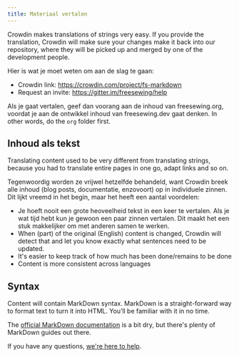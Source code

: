 ```yaml
---
title: Materiaal vertalen
---
```


Crowdin makes translations of strings very easy. If you provide the translation, Crowdin will make sure your changes make it back into our repository, where they will be picked up and merged by one of the development people.

Hier is wat je moet weten om aan de slag te gaan:

 - Crowdin link: https://crowdin.com/project/fs-markdown
 - Request an invite: https://gitter.im/freesewing/help

<Tip>

Als je gaat vertalen, geef dan voorang aan de inhoud van freesewing.org, voordat je aan de ontwikkel inhoud van freesewing.dev gaat denken.
In other words, do the `org` folder first.

</Tip>

## Inhoud als tekst

Translating content used to be very different from translating strings, because you had to translate entire pages in one go, adapt links and so on.

Tegenwoordig worden ze vrijwel hetzelfde behandeld, want Crowdin breek alle inhoud (blog posts, documentatie, enzovoort) op in individuele zinnen. Dit lijkt vreemd in het begin, maar het heeft een aantal voordelen:

 - Je hoeft nooit een grote heoveelheid tekst in een keer te vertalen. Als je wat tijd hebt kun je gewoon een paar zinnen vertalen. Dit maakt het een stuk makkelijker om met anderen samen te werken.
 - When (part) of the original (English) content is changed, Crowdin will detect that and let you know exactly what sentences need to be updated.
 - It's easier to keep track of how much has been done/remains to be done
 - Content is more consistent across languages

## Syntax

Content will contain MarkDown syntax. MarkDown is a straight-forward way to format text to turn it into HTML. You’ll be familiar with it in no time.

The [official MarkDown documentation](https://daringfireball.net/projects/markdown/syntax) is a bit dry, but there's plenty of MarkDown guides out there.

If you have any questions, [we're here to help](https://gitter.im/freesewing/translation).

